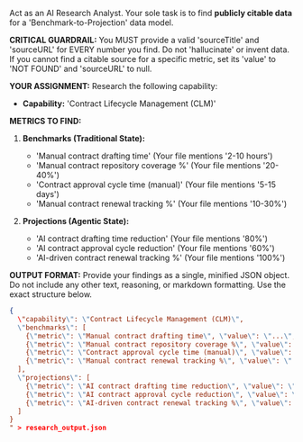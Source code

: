 
Act as an AI Research Analyst.
Your sole task is to find **publicly citable data** for a 'Benchmark-to-Projection' data model.

**CRITICAL GUARDRAIL:** You MUST provide a valid 'sourceTitle' and 'sourceURL' for EVERY number you find. Do not 'hallucinate' or invent data. If you cannot find a citable source for a specific metric, set its 'value' to 'NOT FOUND' and 'sourceURL' to null.

**YOUR ASSIGNMENT:**
Research the following capability:
* **Capability:** 'Contract Lifecycle Management (CLM)'

**METRICS TO FIND:**

1.  **Benchmarks (Traditional State):**
    * 'Manual contract drafting time' (Your file mentions '2-10 hours')
    * 'Manual contract repository coverage %' (Your file mentions '20-40%')
    * 'Contract approval cycle time (manual)' (Your file mentions '5-15 days')
    * 'Manual contract renewal tracking %' (Your file mentions '10-30%')

2.  **Projections (Agentic State):**
    * 'AI contract drafting time reduction' (Your file mentions '80%')
    * 'AI contract approval cycle reduction' (Your file mentions '60%')
    * 'AI-driven contract renewal tracking %' (Your file mentions '100%')

**OUTPUT FORMAT:**
Provide your findings as a single, minified JSON object. Do not include any other text, reasoning, or markdown formatting. Use the exact structure below.

```json
{
  \"capability\": \"Contract Lifecycle Management (CLM)\",
  \"benchmarks\": [
    {\"metric\": \"Manual contract drafting time\", \"value\": \"...\", \"sourceTitle\": \"...\", \"sourceURL\": \"...\"},
    {\"metric\": \"Manual contract repository coverage %\", \"value\": \"...\", \"sourceTitle\": \"...\", \"sourceURL\": \"...\"},
    {\"metric\": \"Contract approval cycle time (manual)\", \"value\": \"...\", \"sourceTitle\": \"...\", \"sourceURL\": \"...\"},
    {\"metric\": \"Manual contract renewal tracking %\", \"value\": \"...\", \"sourceTitle\": \"...\", \"sourceURL\": \"...\"}
  ],
  \"projections\": [
    {\"metric\": \"AI contract drafting time reduction\", \"value\": \"...\", \"sourceTitle\": \"...\", \"sourceURL\": \"...\"},
    {\"metric\": \"AI contract approval cycle reduction\", \"value\": \"...\", \"sourceTitle\": \"...\", \"sourceURL\": \"...\"},
    {\"metric\": \"AI-driven contract renewal tracking %\", \"value\": \"...\", \"sourceTitle\": \"...\", \"sourceURL\": \"...\"}
  ]
}
" > research_output.json
